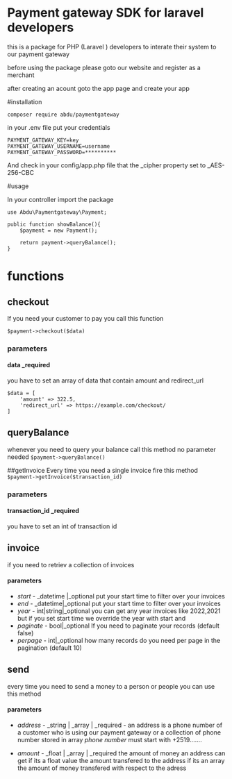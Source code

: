 # Payment gateway SDK for laravel developers

this is a package for PHP (Laravel ) developers to interate their system to our payment gateway

before using the package please goto our website and register as a merchant

after creating an acount goto the app page and create your app


#installation

`composer require abdu/paymentgateway`

in your .env file put your credentials

```
PAYMENT_GATEWAY_KEY=key
PAYMENT_GATEWAY_USERNAME=username
PAYMENT_GATEWAY_PASSWORD=**********

```
And check in your config/app.php file that the _cipher property set to _AES-256-CBC

#usage

In your controller import the package

```
use Abdu\Paymentgateway\Payment;

public function showBalance(){
    $payment = new Payment();
    
    return payment->queryBalance();
}
```

# functions

## checkout

If you need your customer to pay you call this function

` $payment->checkout($data) `

### parameters
#### data _required
you have to set an array of data that contain amount and redirect_url
```
$data = [
    'amount' => 322.5,
    'redirect_url' => https://example.com/checkout/
]
```


## queryBalance
whenever you need to query your balance call this method no parameter needed
` $payment->queryBalance() `

##getInvoice
Every time you need a single invoice fire this method
` $payment->getInvoice($transaction_id) `
### parameters
#### transaction_id _required
you have to set an int of transaction id 

## invoice
if you need to retriev a collection of invoices

#### parameters
* *start* - _datetime |_optional put your start time to filter over your invoices 
* *end* - _datetime|_optional put your start time to filter over your invoices
* *year* - int|string|_optional you can get any year invoices like 2022,2021 but if you set start time we override the year with start and 
* *paginate* - bool|_optional If you need to paginate your records (default false)
* *perpage* - int|_optional how many records do you need per page in the pagination (default 10)

## send
every time you need to send a money to a person or people you can use this method

#### parameters
* *address* - _string | _array | _required - an address is a phone number of a customer who is using our payment gateway or a collection of phone number stored in array *phone number* must start with +2519.......

* *amount* - _float | _array | _required  the amount of money an address can get if its a float value the amount transfered to the address if its an array the amount of money transfered with respect to the adress
